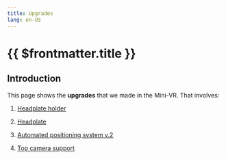 ```yaml
---
title: Upgrades
lang: en-US
---
```


# {{ $frontmatter.title }}

## Introduction

This page shows the **upgrades** that we made in the Mini-VR. That involves:

1. [Headplate holder](/Upgrades/Headplate-holder.md)

2. [Headplate](/Upgrades/Headplate.md)

3. [Automated positioning system v.2](/Upgrades/Automated-system.md)

4. [Top camera support](/Upgrades/Top-camera.md)   



